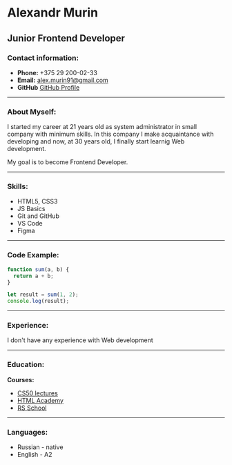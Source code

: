 # Alexandr Murin

## Junior Frontend Developer

### Contact information:
* **Phone:** +375 29 200-02-33
* **Email:** alex.murin91@gmail.com
* **GitHub** [GitHub Profile](https://github.com/AlexandrMurin)
***
### About Myself:
I started my career at 21 years old as system administrator in small company with minimum skills. In this company I make acquaintance with developing and now, at 30 years old, I finally start learnig Web development.

My goal is to become Frontend Developer.
***
### Skills:
* HTML5, CSS3
* JS Basics
* Git and GitHub
* VS Code
* Figma
***
### Code Example:
```javascript
function sum(a, b) {
  return a + b;
}

let result = sum(1, 2);
console.log(result);
```
***
### Experience:
I don't have any experience with Web development
***
### Education:
**Courses:**
* [CS50 lectures](https://www.youtube.com/playlist?list=PLawfWYMUziZqyUL5QDLVbe3j5BKWj42E5)
* [HTML Academy](https://htmlacademy.ru/)
* [RS School](https://rs.school/)
***
### Languages:
* Russian - native
* English - A2
